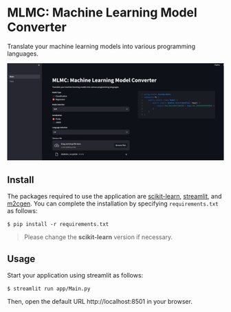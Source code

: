 # MLMC: Machine Learning Model Converter

Translate your machine learning models into various programming languages.

![](images/screenshot.png)

## Install

The packages required to use the application are [scikit-learn](https://github.com/scikit-learn/scikit-learn), [streamlit](https://github.com/streamlit/streamlit), and [m2cgen](https://github.com/BayesWitnesses/m2cgen). You can complete the installation by specifying `requirements.txt` as follows:

```shell
$ pip install -r requirements.txt
```

> Please change the **scikit-learn** version if necessary.

## Usage

Start your application using streamlit as follows:

```shell
$ streamlit run app/Main.py
```

Then, open the default URL http://localhost:8501 in your browser.
